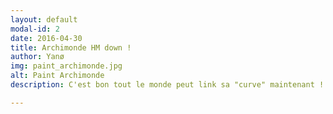 ```yaml
---
layout: default
modal-id: 2
date: 2016-04-30
title: Archimonde HM down !
author: Yanø
img: paint_archimonde.jpg
alt: Paint Archimonde
description: C'est bon tout le monde peut link sa "curve" maintenant !

---
```





